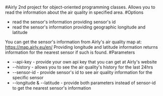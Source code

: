 #Airly
2nd project for object-oriented programming classes. 
Allows you to read the information about the air quality in specified area.
#Options
 - read the sensor's information providing sensor's id
 - read the sensor's information providing geographic longitude and latitude
 
You can get the sensor's information from Airly's air quality map at: https://map.airly.eu/en/
Providing longitude and latitude information returns information for the nearest sensor if such is found.
#Parameters
 - --api-key - provide your own api key that you can get at Airly's website
 - --history - allows you to see the air quality's history for the last 24hrs
 - --sensor-id - provide sensor's id to see air quality information for the specific sensor
 - --longitude & --latitude - provide both parameters instead of sensor-id to get the nearest
 sensor's information